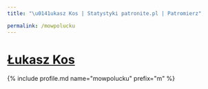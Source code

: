 ```yaml
---
title: "\u0141ukasz Kos | Statystyki patronite.pl | Patromierz"

permalink: /mowpolucku
---
```


# [Łukasz Kos](https://patronite.pl/mowpolucku)

{% include profile.md name="mowpolucku" prefix="m" %}
